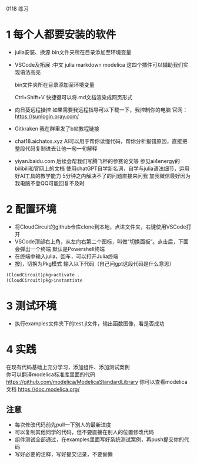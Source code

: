 0118 练习
# 1 每个人都要安装的软件
- julia安装、换源 bin文件夹所在目录添加至环境变量
- VSCode及拓展 :中文 julia markdown  modelica 这四个插件可以辅助我们实现语法高亮    

  bin文件夹所在目录添加至环境变量

  Ctrl+Shift+V  快捷键可以将.md文档渲染成网页形式
- 向日葵远程操控 如果需要我远程指导可以下载一下，我控制你的电脑 官网：https://sunlogin.oray.com/
- Gitkraken 我在群里发了b站教程链接
- chat18.aichatos.xyz AI可以用于帮你读懂代码，帮你分析报错原因，直接把整段代码复制进去让他一句一句解释
- yiyan.baidu.com 后续会帮我们写腾飞杯的参赛论文等
参见ai4energy的bilibili和官网上的文档 使用chatGPT自学新名词，自学与julia语法细节，运用好AI工具的教学能力
5分钟之内解决不了的问题直接来问我 加我微信最好因为我电脑不登QQ可能回复不及时
# 2 配置环境
- 将CloudCircuit的github仓库clone到本地，点进文件夹，右键使用VSCode打开
- VSCode顶部右上角，从左向右第二个图标，叫做“切换面板”。点击后，下面会弹出一个终端 默认是Powershell终端
- 在终端中输入julia，回车，可以打开Julia终端
- 按]，切换为Pkg模式 输入以下代码（自己问gpt这段代码是什么意思）
```julia
(CloudCircuit)pkg>activate . 
(CloudCircuit)pkg>instantiate 
```
# 3 测试环境
- 执行examples文件夹下的test.jl文件，输出函数图像，看是否成功

# 4 实践
在现有代码基础上充分学习，添加组件、添加测试案例  
你可以翻译modelica标准库里面的代码  https://github.com/modelica/ModelicaStandardLibrary
你可以查看modelica文档  https://doc.modelica.org/
## 注意
- 每次修改代码前先pull一下别人的最新进度
- 可以复制其他同学的代码，但不要直接在别人的位置修改代码
- 组件测试全部通过，在examples里面写好系统测试案例，再push提交你的代码
- 写好必要的注释，写好提交记录，不要偷懒